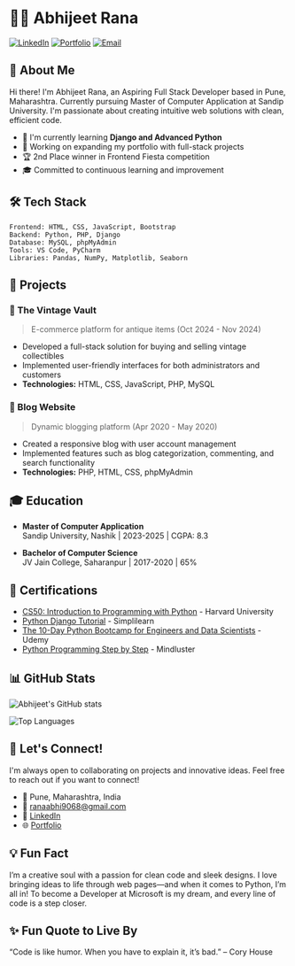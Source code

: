 # 👨‍💻 Abhijeet Rana

[![LinkedIn](https://img.shields.io/badge/LinkedIn-Connect-blue?style=for-the-badge&logo=linkedin)](https://linkedin.com/in/abhijeet-rana-583a7b284)
[![Portfolio](https://img.shields.io/badge/Portfolio-Visit-green?style=for-the-badge&logo=safari)](https://abhijeet001.pythonanywhere.com)
[![Email](https://img.shields.io/badge/Email-Contact-red?style=for-the-badge&logo=gmail)](mailto:ranaabhi9068@gmail.com)

## 👋 About Me

Hi there! I'm Abhijeet Rana, an Aspiring Full Stack Developer based in Pune, Maharashtra. 
Currently pursuing Master of Computer Application at Sandip University. 
I'm passionate about creating intuitive web solutions with clean, efficient code.

- 🌱 I'm currently learning **Django and Advanced Python**
- 🚀 Working on expanding my portfolio with full-stack projects
- 🏆 2nd Place winner in Frontend Fiesta competition
- 🎓 Committed to continuous learning and improvement

## 🛠️ Tech Stack

```
Frontend: HTML, CSS, JavaScript, Bootstrap
Backend: Python, PHP, Django
Database: MySQL, phpMyAdmin
Tools: VS Code, PyCharm
Libraries: Pandas, NumPy, Matplotlib, Seaborn
```

## 💼 Projects

### 🛒 The Vintage Vault
> E-commerce platform for antique items (Oct 2024 - Nov 2024)
- Developed a full-stack solution for buying and selling vintage collectibles
- Implemented user-friendly interfaces for both administrators and customers
- **Technologies:** HTML, CSS, JavaScript, PHP, MySQL

### 📝 Blog Website
> Dynamic blogging platform (Apr 2020 - May 2020)
- Created a responsive blog with user account management
- Implemented features such as blog categorization, commenting, and search functionality
- **Technologies:** PHP, HTML, CSS, phpMyAdmin

## 🎓 Education

- **Master of Computer Application**  
  Sandip University, Nashik | 2023-2025 | CGPA: 8.3

- **Bachelor of Computer Science**  
  JV Jain College, Saharanpur | 2017-2020 | 65%

## 📜 Certifications

- [CS50: Introduction to Programming with Python](https://certificates.cs50.io/56968772-698e-446a-9a4b-031e1437516d) - Harvard University
- [Python Django Tutorial](https://simpli-web.app.link/e/vJhuq5D5yRb) - Simplilearn
- [The 10-Day Python Bootcamp for Engineers and Data Scientists](https://www.udemy.com/certificate/UC-69f72ab9-3bb6-4862-b806-f273e2265afe/) - Udemy
- [Python Programming Step by Step](https://www.mindluster.com/student/certificate/662525059) - Mindluster

## 📊 GitHub Stats

![Abhijeet's GitHub stats](https://github-readme-stats.vercel.app/api?username=rana932&show_icons=true&theme=radical)

![Top Languages](https://github-readme-stats.vercel.app/api/top-langs/?username=rana932&layout=compact&theme=radical)

## 🤝 Let's Connect!

I'm always open to collaborating on projects and innovative ideas. Feel free to reach out if you want to connect!

- 📍 Pune, Maharashtra, India
- 📧 ranaabhi9068@gmail.com
- 🔗 [LinkedIn](https://linkedin.com/in/abhijeet-rana-583a7b284)
- 🌐 [Portfolio](https://abhijeet001.pythonanywhere.com)


## 💡 Fun Fact  
I’m a creative soul with a passion for clean code and sleek designs. 
I love bringing ideas to life through web pages—and when it comes to Python, I’m all in! 
To become a Developer at Microsoft is my dream, and every line of code is a step closer.

## ✨ Fun Quote to Live By
“Code is like humor. When you have to explain it, it’s bad.” – Cory House

